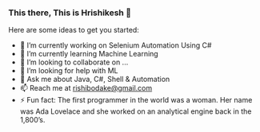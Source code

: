 ### This there, This is Hrishikesh 👋

<!--
**rishibodake/rishibodake** is a ✨ _special_ ✨ repository because its `README.md` (this file) appears on your GitHub profile.
-->

Here are some ideas to get you started:

- 🔭 I’m currently working on Selenium Automation Using C#
- 🌱 I’m currently learning Machine Learning
- 👯 I’m looking to collaborate on ...
- 🤔 I’m looking for help with ML
- 💬 Ask me about Java, C#, Shell & Automation
- 📫 Reach me at rishibodake@gmail.com
- ⚡ Fun fact: The first programmer in the world was a woman. Her name was Ada Lovelace and she worked on an analytical engine back in the 1,800’s.

